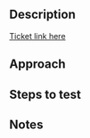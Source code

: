 <!-- Please complete the following sections as necessary. -->

## Description

[Ticket link here](https://github.com/)

<!-- Summary of the changes, related issue, relevant motivation, and context -->

## Approach

<!-- Any changed dependencies, e.g. requires an install/update/migration, etc. -->

## Steps to test

<!-- If this work affects a user's experience, provide steps to test these changes in-app. -->

## Notes

<!-- Additional information, key learnings, and future development considerations. -->
